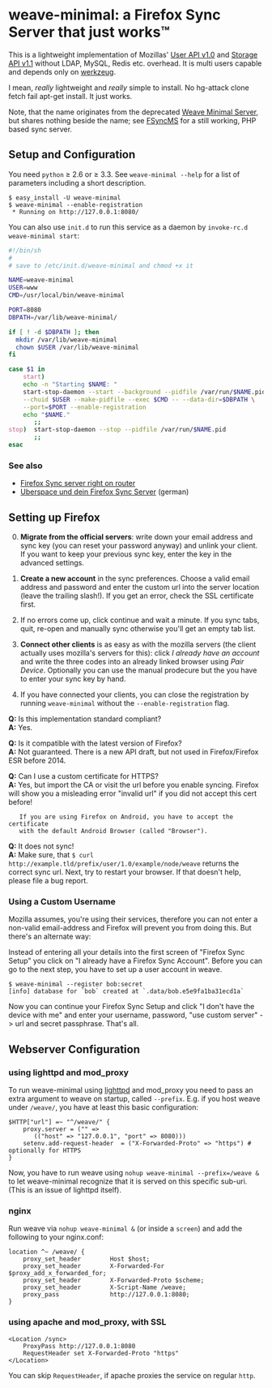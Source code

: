weave-minimal: a Firefox Sync Server that just works™
=====================================================

This is a lightweight implementation of Mozillas' [User API v1.0][1] and
[Storage API v1.1][2] without LDAP, MySQL, Redis etc. overhead. It is multi
users capable and depends only on [werkzeug][3].

I mean, *really* lightweight and *really* simple to install. No hg-attack clone
fetch fail apt-get install. It just works.

Note, that the name originates from the deprecated [Weave Minimal Server][4],
but shares nothing beside the name; see [FSyncMS][5] for a still working, PHP
based sync server.

[1]: http://docs.services.mozilla.com/reg/apis.html
[2]: http://docs.services.mozilla.com/storage/apis-1.1.html
[3]: http://werkzeug.pocoo.org/
[4]: https://tobyelliott.wordpress.com/2011/03/25/updating-and-deprecating-the-weave-minimal-server/
[5]: https://github.com/balu-/FSyncMS/

Setup and Configuration
-----------------------

You need `python` ≥ 2.6 or ≥ 3.3. See `weave-minimal --help` for a list of
parameters including a short description.

    $ easy_install -U weave-minimal
    $ weave-minimal --enable-registration
     * Running on http://127.0.0.1:8080/

You can also use `init.d` to run this service as a daemon
by `invoke-rc.d weave-minimal start`:

```sh
#!/bin/sh
#
# save to /etc/init.d/weave-minimal and chmod +x it

NAME=weave-minimal
USER=www
CMD=/usr/local/bin/weave-minimal

PORT=8080
DBPATH=/var/lib/weave-minimal/

if [ ! -d $DBPATH ]; then
  mkdir /var/lib/weave-minimal
  chown $USER /var/lib/weave-minimal
fi

case $1 in
    start)
    echo -n "Starting $NAME: "
    start-stop-daemon --start --background --pidfile /var/run/$NAME.pid \
    --chuid $USER --make-pidfile --exec $CMD -- --data-dir=$DBPATH \
    --port=$PORT --enable-registration
    echo "$NAME."
       ;;
stop)  start-stop-daemon --stop --pidfile /var/run/$NAME.pid
       ;;
esac
```

### See also

* [Firefox Sync server right on router][6]
* [Uberspace und dein Firefox Sync Server][7] (german)

[6]: http://forums.smallnetbuilder.com/showthread.php?t=10797
[7]: http://christoph-polcin.com/2012/12/31/firefox-minimal-weave-auf-uberspace/

Setting up Firefox
------------------

0. **Migrate from the official servers**: write down your email address and sync
   key (you can reset your password anyway) and unlink your client. If you want
   to keep your previous sync key, enter the key in the advanced settings.

1. **Create a new account** in the sync preferences. Choose a valid email
   address and password and enter the custom url into the server location
   (leave the trailing slash!). If you get an error, check the SSL certificate
   first.

2. If no errors come up, click continue and wait a minute. If you sync tabs,
   quit, re-open and manually sync otherwise you'll get an empty tab list.

3. **Connect other clients** is as easy as with the mozilla servers (the client
   actually uses mozilla's servers for this): click *I already have an account*
   and write the three codes into an already linked browser using *Pair Device*.
   Optionally you can use the manual prodecure but the you have to enter your
   sync key by hand.

4. If you have connected your clients, you can close the registration by running
   `weave-minimal` without the `--enable-registration` flag.

**Q:** Is this implementation standard compliant?  
**A:** Yes.

**Q:** Is it compatible with the latest version of Firefox?  
**A:** Not guaranteed. There is a new API draft, but not used in
       Firefox/Firefox ESR before 2014.

**Q:** Can I use a custom certificate for HTTPS?  
**A:** Yes, but import the CA or visit the url before you enable syncing.
       Firefox will show you a misleading error "invalid url" if you did not
       accept this cert before!

       If you are using Firefox on Android, you have to accept the certificate
       with the default Android Browser (called "Browser").

**Q:** It does not sync!  
**A:** Make sure, that `$ curl http://example.tld/prefix/user/1.0/example/node/weave`
       returns the correct sync url. Next, try to restart your browser. If that
       doesn't help, please file a bug report.

### Using a Custom Username

Mozilla assumes, you're using their services, therefore you can not enter a
non-valid email-address and Firefox will prevent you from doing this. But
there's an alternate way:

Instead of entering all your details into the first screen of "Firefox Sync
Setup" you click on "I already have a Firefox Sync Account". Before you can go
to the next step, you have to set up a user account in weave.

    $ weave-minimal --register bob:secret
    [info] database for `bob` created at `.data/bob.e5e9fa1ba31ecd1a`

Now you can continue your Firefox Sync Setup and click "I don't have the device
with me" and enter your username, password, "use custom server" -> url and
secret passphrase. That's all.


Webserver Configuration
-----------------------

### using lighttpd and mod_proxy

To run weave-minimal using [lighttpd][8] and mod_proxy you need to pass an
extra argument to weave on startup, called `--prefix`. E.g. if you host
weave under `/weave/`, you have at least this basic configuration:

    $HTTP["url"] =~ "^/weave/" {
        proxy.server = ("" =>
           (("host" => "127.0.0.1", "port" => 8080)))
        setenv.add-request-header  = ("X-Forwarded-Proto" => "https") # optionally for HTTPS
    }

Now, you have to run weave using `nohup weave-minimal --prefix=/weave &` to
let weave-minimal recognize that it is served on this specific sub-uri. (This
is an issue of lighttpd itself).

[8]: http://www.lighttpd.net/

### nginx

Run weave via `nohup weave-minimal &` (or inside a `screen`) and add the
following to your nginx.conf:

    location ^~ /weave/ {
        proxy_set_header        Host $host;
        proxy_set_header        X-Forwarded-For $proxy_add_x_forwarded_for;
        proxy_set_header        X-Forwarded-Proto $scheme;
        proxy_set_header        X-Script-Name /weave;
        proxy_pass              http://127.0.0.1:8080;
    }

### using apache and mod_proxy, with SSL

    <Location /sync>
        ProxyPass http://127.0.0.1:8080
        RequestHeader set X-Forwarded-Proto "https"
    </Location>

You can skip `RequestHeader`, if apache proxies the service on regular `http`.
